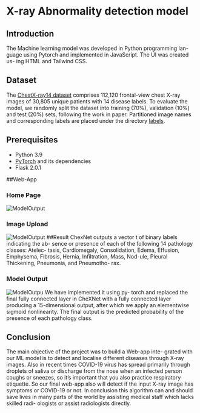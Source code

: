 # X-ray Abnormality detection model
## Introduction 

The Machine learning model was developed in Python programming lan- guage using Pytorch and implemented in JavaScript. The UI was created us- ing HTML and Tailwind CSS.

## Dataset

The [ChestX-ray14 dataset](http://openaccess.thecvf.com/content_cvpr_2017/papers/Wang_ChestX-ray8_Hospital-Scale_Chest_CVPR_2017_paper.pdf) comprises 112,120 frontal-view chest X-ray images of 30,805 unique patients with 14 disease labels. To evaluate the model, we randomly split the dataset into training (70%), validation (10%) and test (20%) sets, following the work in paper. Partitioned image names and corresponding labels are placed under the directory [labels](./ChestX-ray14/labels).

## Prerequisites

- Python 3.9
- [PyTorch](http://pytorch.org/) and its dependencies
- Flask 2.0.1

##Web-App

### Home Page 
![ModelOutput](https://github.com/ravijyoti3/mini-project/blob/main/Images/homepage.jpeg)

### Image Upload
![ModelOutput](https://github.com/ravijyoti3/mini-project/blob/main/Images/upload.jpeg)
##Result
ChexNet outputs a vector t of binary labels indicating the ab- sence or presence of each of the following 14 pathology classes: Atelec- tasis, Cardiomegaly, Consolidation, Edema, Effusion, Emphysema, Fibrosis, Hernia, Infiltration, Mass, Nod-ule, Pleural Thickening, Pneumonia, and Pneumotho- rax. 

### Model Output 
![ModelOutpu](https://github.com/ravijyoti3/mini-project/blob/main/Images/Model%20output.png)
We have implemented it using py- torch and replaced the final fully connected layer in CheXNet with a fully connected layer producing a 15-dimensional output, after which we apply an elementwise sigmoid nonlinearity. The final output is the predicted probability of the presence of each pathology class.

## Conclusion 

The main objective of the project was to build a Web-app inte- grated with our ML model is to detect and localise different diseases through X-ray images.
Also in recent times COVID-19 virus has spread primarily through droplets of saliva or discharge from the nose when an infected person coughs or sneezes, so it’s important that you also practice respiratory etiquette. So our final web-app also will detect if the input X-ray image has symptoms or COVID-19 or not.
In conclusion this algorithm can and should save lives in many parts of the world by assisting medical staff which lacks skilled radi- ologists or assist radiologists directly.
